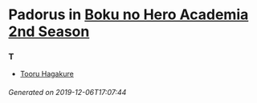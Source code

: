 # Padorus in [Boku no Hero Academia 2nd Season](https://myanimelist.net/anime/33486/Boku_no_Hero_Academia_2nd_Season)

### T
* [Tooru Hagakure](https://github.com/shadow578/Project-Padoru/blob/master/table-of-contents/characters/TooruHagakure.md)

###### Generated on 2019-12-06T17:07:44
